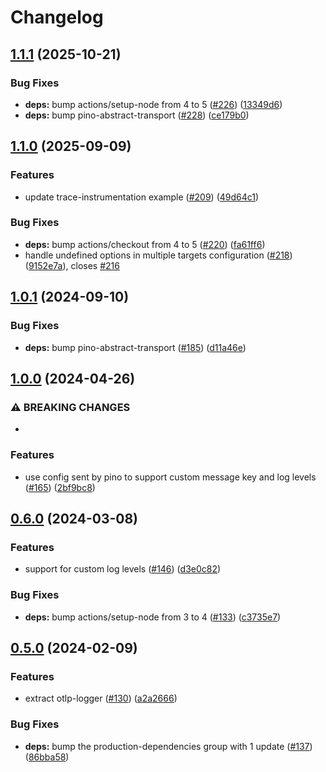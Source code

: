 # Changelog

## [1.1.1](https://github.com/pinojs/pino-opentelemetry-transport/compare/v1.1.0...v1.1.1) (2025-10-21)


### Bug Fixes

* **deps:** bump actions/setup-node from 4 to 5 ([#226](https://github.com/pinojs/pino-opentelemetry-transport/issues/226)) ([13349d6](https://github.com/pinojs/pino-opentelemetry-transport/commit/13349d686a5a1f55191f9b8c97cd8b2c6ff8733d))
* **deps:** bump pino-abstract-transport ([#228](https://github.com/pinojs/pino-opentelemetry-transport/issues/228)) ([ce179b0](https://github.com/pinojs/pino-opentelemetry-transport/commit/ce179b0d3b1a8bbc12a9863a3467064bcfaccbe9))

## [1.1.0](https://github.com/pinojs/pino-opentelemetry-transport/compare/v1.0.1...v1.1.0) (2025-09-09)


### Features

* update trace-instrumentation example ([#209](https://github.com/pinojs/pino-opentelemetry-transport/issues/209)) ([49d64c1](https://github.com/pinojs/pino-opentelemetry-transport/commit/49d64c112a02441ecbd13e3cc91fae9cf85760e6))


### Bug Fixes

* **deps:** bump actions/checkout from 4 to 5 ([#220](https://github.com/pinojs/pino-opentelemetry-transport/issues/220)) ([fa61ff6](https://github.com/pinojs/pino-opentelemetry-transport/commit/fa61ff6c88a24936b451aeb45adc204b28913ac3))
* handle undefined options in multiple targets configuration ([#218](https://github.com/pinojs/pino-opentelemetry-transport/issues/218)) ([9152e7a](https://github.com/pinojs/pino-opentelemetry-transport/commit/9152e7a57dda15945c35fed33f4d387322efaf89)), closes [#216](https://github.com/pinojs/pino-opentelemetry-transport/issues/216)

## [1.0.1](https://github.com/pinojs/pino-opentelemetry-transport/compare/v1.0.0...v1.0.1) (2024-09-10)


### Bug Fixes

* **deps:** bump pino-abstract-transport ([#185](https://github.com/pinojs/pino-opentelemetry-transport/issues/185)) ([d11a46e](https://github.com/pinojs/pino-opentelemetry-transport/commit/d11a46e57bfdb953405f399b9c3bd5c6afa01a7c))

## [1.0.0](https://github.com/pinojs/pino-opentelemetry-transport/compare/v0.6.0...v1.0.0) (2024-04-26)


### ⚠ BREAKING CHANGES

* 

### Features

* use config sent by pino to support custom message key and log levels ([#165](https://github.com/pinojs/pino-opentelemetry-transport/issues/165)) ([2bf9bc8](https://github.com/pinojs/pino-opentelemetry-transport/commit/2bf9bc879bb0ff6e902b04ebbc89612d755ce927))

## [0.6.0](https://github.com/Vunovati/pino-opentelemetry-transport/compare/v0.5.0...v0.6.0) (2024-03-08)


### Features

* support for custom log levels ([#146](https://github.com/Vunovati/pino-opentelemetry-transport/issues/146)) ([d3e0c82](https://github.com/Vunovati/pino-opentelemetry-transport/commit/d3e0c82c2810ed1cd48bd892d54d1627fc92f2b6))


### Bug Fixes

* **deps:** bump actions/setup-node from 3 to 4 ([#133](https://github.com/Vunovati/pino-opentelemetry-transport/issues/133)) ([c3735e7](https://github.com/Vunovati/pino-opentelemetry-transport/commit/c3735e7ebd38c5d1893238e893490d4b353d5662))

## [0.5.0](https://github.com/Vunovati/pino-opentelemetry-transport/compare/v0.4.1...v0.5.0) (2024-02-09)


### Features

* extract otlp-logger ([#130](https://github.com/Vunovati/pino-opentelemetry-transport/issues/130)) ([a2a2666](https://github.com/Vunovati/pino-opentelemetry-transport/commit/a2a2666f75befda0e4b25a9c4e8e53c6f94953e7))


### Bug Fixes

* **deps:** bump the production-dependencies group with 1 update ([#137](https://github.com/Vunovati/pino-opentelemetry-transport/issues/137)) ([86bba58](https://github.com/Vunovati/pino-opentelemetry-transport/commit/86bba58d558382571878bd4b91fa322bf850e853))
